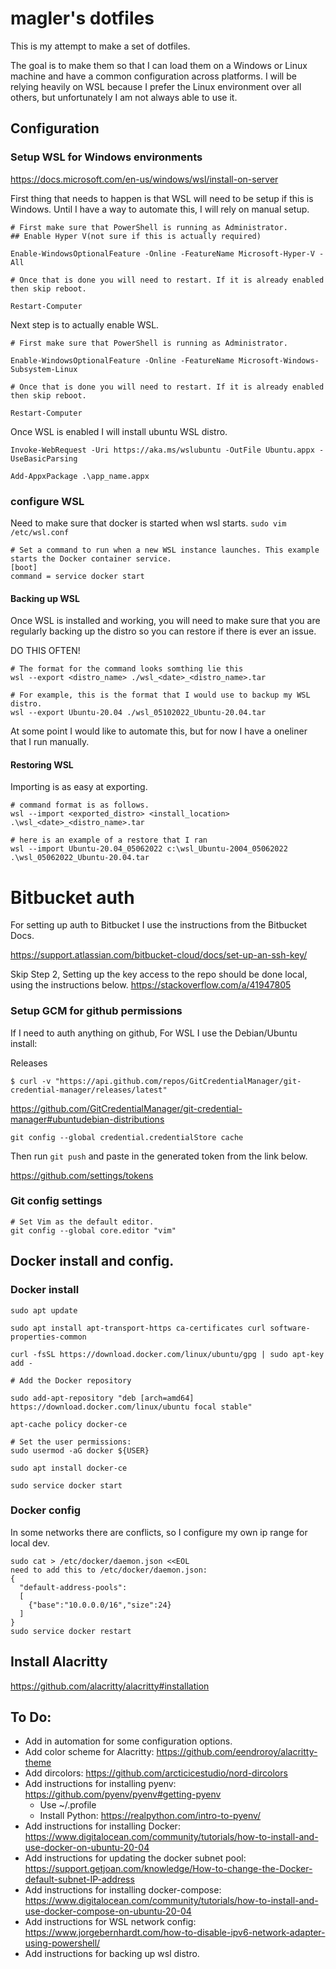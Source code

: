 # magler's dotfiles
This is my attempt to make a set of dotfiles.

The goal is to make them so that I can load them on a Windows or Linux machine and have a common configuration across platforms. I will be relying heavily on WSL because I prefer the Linux environment over all others, but unfortunately I am not always able to use it.

## Configuration
### Setup WSL for Windows environments

https://docs.microsoft.com/en-us/windows/wsl/install-on-server

First thing that needs to happen is that WSL will need to be setup if this is Windows. Until I have a way to automate this, I will rely on manual setup.

```
# First make sure that PowerShell is running as Administrator.
## Enable Hyper V(not sure if this is actually required)

Enable-WindowsOptionalFeature -Online -FeatureName Microsoft-Hyper-V -All

# Once that is done you will need to restart. If it is already enabled then skip reboot.

Restart-Computer
```
Next step is to actually enable WSL.

```
# First make sure that PowerShell is running as Administrator.

Enable-WindowsOptionalFeature -Online -FeatureName Microsoft-Windows-Subsystem-Linux

# Once that is done you will need to restart. If it is already enabled then skip reboot.

Restart-Computer
```

Once WSL is enabled I will install ubuntu WSL distro.
```
Invoke-WebRequest -Uri https://aka.ms/wslubuntu -OutFile Ubuntu.appx -UseBasicParsing

Add-AppxPackage .\app_name.appx
 ```

### configure WSL
Need to make sure that docker is started when wsl starts.
`sudo vim /etc/wsl.conf`

```
# Set a command to run when a new WSL instance launches. This example starts the Docker container service.
[boot]
command = service docker start
```

#### Backing up WSL
Once WSL is installed and working, you will need to make sure that you are regularly backing up the distro so you can restore if there is ever an issue.

DO THIS OFTEN!

```
# The format for the command looks somthing lie this
wsl --export <distro_name> ./wsl_<date>_<distro_name>.tar

# For example, this is the format that I would use to backup my WSL distro.
wsl --export Ubuntu-20.04 ./wsl_05102022_Ubuntu-20.04.tar
```
At some point I would like to automate this, but for now I have a oneliner that I run manually.

#### Restoring WSL
Importing is as easy at exporting.

```
# command format is as follows.
wsl --import <exported_distro> <install_location> .\wsl_<date>_<distro_name>.tar

# here is an example of a restore that I ran
wsl --import Ubuntu-20.04_05062022 c:\wsl_Ubuntu-2004_05062022 .\wsl_05062022_Ubuntu-20.04.tar
```

# Bitbucket auth

For setting up auth to Bitbucket I use the instructions from the Bitbucket Docs.

https://support.atlassian.com/bitbucket-cloud/docs/set-up-an-ssh-key/

Skip Step 2, Setting up the key access to the repo should be done local, using the instructions below.
https://stackoverflow.com/a/41947805

### Setup GCM for github permissions

If I need to auth anything on github, For WSL I use the Debian/Ubuntu install:

Releases
```
$ curl -v "https://api.github.com/repos/GitCredentialManager/git-credential-manager/releases/latest"
```

https://github.com/GitCredentialManager/git-credential-manager#ubuntudebian-distributions

```
git config --global credential.credentialStore cache
```
Then run `git push` and paste in the generated token from the link below.

https://github.com/settings/tokens

### Git config settings

```
# Set Vim as the default editor.
git config --global core.editor "vim"
```


## Docker install and config.
### Docker install

```
sudo apt update

sudo apt install apt-transport-https ca-certificates curl software-properties-common

curl -fsSL https://download.docker.com/linux/ubuntu/gpg | sudo apt-key add -

# Add the Docker repository

sudo add-apt-repository "deb [arch=amd64] https://download.docker.com/linux/ubuntu focal stable"

apt-cache policy docker-ce

# Set the user permissions:
sudo usermod -aG docker ${USER}

sudo apt install docker-ce

sudo service docker start
```


### Docker config
In some networks there are conflicts, so I configure my own ip range for local dev.

```
sudo cat > /etc/docker/daemon.json <<EOL
need to add this to /etc/docker/daemon.json:
{
  "default-address-pools":
  [
    {"base":"10.0.0.0/16","size":24}
  ]
}
sudo service docker restart
```

## Install Alacritty
https://github.com/alacritty/alacritty#installation



## To Do:
* Add in automation for some configuration options.
* Add color scheme for Alacritty: https://github.com/eendroroy/alacritty-theme
* Add dircolors: https://github.com/arcticicestudio/nord-dircolors
* Add instructions for installing pyenv: https://github.com/pyenv/pyenv#getting-pyenv
  * Use ~/.profile
  * Install Python: https://realpython.com/intro-to-pyenv/
* Add instructions for installing Docker: https://www.digitalocean.com/community/tutorials/how-to-install-and-use-docker-on-ubuntu-20-04
* Add instructions for updating the docker subnet pool: https://support.getjoan.com/knowledge/How-to-change-the-Docker-default-subnet-IP-address
* Add instructions for installing docker-compose: https://www.digitalocean.com/community/tutorials/how-to-install-and-use-docker-compose-on-ubuntu-20-04
* Add instructions for WSL network config: https://www.jorgebernhardt.com/how-to-disable-ipv6-network-adapter-using-powershell/
* Add instructions for backing up wsl distro.
